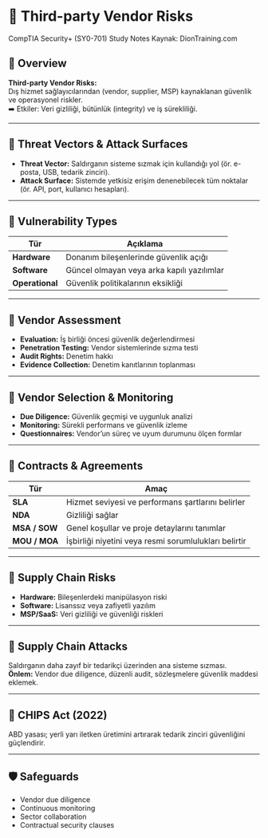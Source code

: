 # 🤝 Third-party Vendor Risks

CompTIA Security+ (SY0-701) Study Notes
Kaynak: DionTraining.com

## 🔹 Overview
**Third-party Vendor Risks:**  
Dış hizmet sağlayıcılarından (vendor, supplier, MSP) kaynaklanan güvenlik ve operasyonel riskler.  
➡️ Etkiler: Veri gizliliği, bütünlük (integrity) ve iş sürekliliği.

---

## 🔹 Threat Vectors & Attack Surfaces
- **Threat Vector:** Saldırganın sisteme sızmak için kullandığı yol (ör. e-posta, USB, tedarik zinciri).  
- **Attack Surface:** Sistemde yetkisiz erişim denenebilecek tüm noktalar (ör. API, port, kullanıcı hesapları).

---

## 🔹 Vulnerability Types
| Tür | Açıklama |
|------|-----------|
| **Hardware** | Donanım bileşenlerinde güvenlik açığı |
| **Software** | Güncel olmayan veya arka kapılı yazılımlar |
| **Operational** | Güvenlik politikalarının eksikliği |

---

## 🔹 Vendor Assessment
- **Evaluation:** İş birliği öncesi güvenlik değerlendirmesi  
- **Penetration Testing:** Vendor sistemlerinde sızma testi  
- **Audit Rights:** Denetim hakkı  
- **Evidence Collection:** Denetim kanıtlarının toplanması  

---

## 🔹 Vendor Selection & Monitoring
- **Due Diligence:** Güvenlik geçmişi ve uygunluk analizi  
- **Monitoring:** Sürekli performans ve güvenlik izleme  
- **Questionnaires:** Vendor’un süreç ve uyum durumunu ölçen formlar  

---

## 🔹 Contracts & Agreements
| Tür | Amaç |
|------|------|
| **SLA** | Hizmet seviyesi ve performans şartlarını belirler |
| **NDA** | Gizliliği sağlar |
| **MSA / SOW** | Genel koşullar ve proje detaylarını tanımlar |
| **MOU / MOA** | İşbirliği niyetini veya resmi sorumlulukları belirtir |

---

## 🔹 Supply Chain Risks
- **Hardware:** Bileşenlerdeki manipülasyon riski  
- **Software:** Lisanssız veya zafiyetli yazılım  
- **MSP/SaaS:** Veri gizliliği ve güvenliği riskleri  

---

## 🔹 Supply Chain Attacks
Saldırganın daha zayıf bir tedarikçi üzerinden ana sisteme sızması.  
**Önlem:** Vendor due diligence, düzenli audit, sözleşmelere güvenlik maddesi eklemek.

---

## 🔹 CHIPS Act (2022)
ABD yasası; yerli yarı iletken üretimini artırarak tedarik zinciri güvenliğini güçlendirir.

---

## 🛡️ Safeguards
- Vendor due diligence  
- Continuous monitoring  
- Sector collaboration  
- Contractual security clauses  
